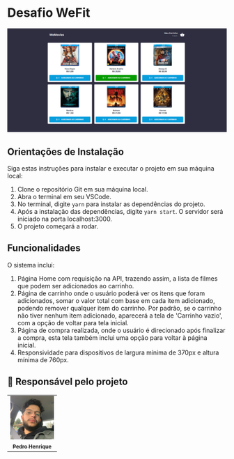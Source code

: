 # Desafio WeFit

![Imagem do Projeto](./src/assets/printscreen.png)

## Orientações de Instalação

Siga estas instruções para instalar e executar o projeto em sua máquina local:

1. Clone o repositório Git em sua máquina local.
2. Abra o terminal em seu VSCode.
3. No terminal, digite `yarn` para instalar as dependências do projeto.
4. Após a instalação das dependências, digite `yarn start`. O servidor será iniciado na porta localhost:3000.
5. O projeto começará a rodar.

## Funcionalidades

O sistema inclui:

1. Página Home com requisição na API, trazendo assim, a lista de filmes que podem ser adicionados ao carrinho.
2. Página de carrinho onde o usuário poderá ver os itens que foram adicionados, somar o valor total com base em cada item adicionado, podendo remover qualquer item do carrinho. Por padrão, se o carrinho não tiver nenhum item adicionado, aparecerá a tela de 'Carrinho vazio', com a opção de voltar para tela inicial.
3. Página de compra realizada, onde o usuário é direcionado após finalizar a compra, esta tela também inclui uma opção para voltar à página inicial.
4. Responsividade para dispositivos de largura mínima de 370px e altura mínima de 760px.



## 🤝 Responsável pelo projeto



<table>
  <tr>
    <td align="center">
      <a href="#">
      <img src="./src/assets/profile-picture.png" width="100px;" alt="Foto do Pedro no GitHub"/><br>
        <sub>
          <b> Pedro Henrique</b>
        </sub>
      </a>
    </td>
  </tr>
</table>